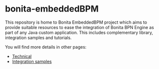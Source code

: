 # bonita-embeddedBPM

This repository is home to Bonita EmbeddedBPM project which aims to provide suitable resources to ease the integration of Bonita BPN Engine as part of any Java custom application. This includes complementary library, integration samples and tutorials.

You will find more details in other pages:

* [Technical](/PierrickVouletBonitasoft/bonita-embeddedBPM/wiki/Technical)
* [Integration samples](/PierrickVouletBonitasoft/bonita-embeddedBPM/wiki/Samples)

